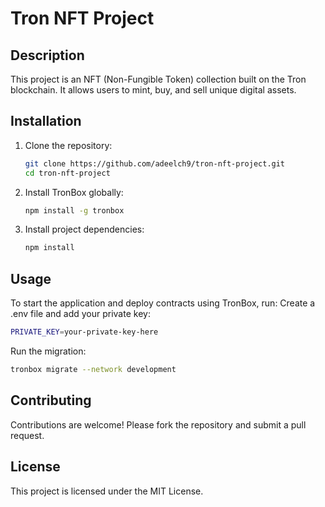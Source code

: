 # Tron NFT Project

## Description
This project is an NFT (Non-Fungible Token) collection built on the Tron blockchain. It allows users to mint, buy, and sell unique digital assets.

## Installation
1. Clone the repository:
   ```bash
   git clone https://github.com/adeelch9/tron-nft-project.git
   cd tron-nft-project
   ```
2. Install TronBox globally:
   ```bash
   npm install -g tronbox
   ```
3. Install project dependencies:
   ```bash
   npm install
   ```

## Usage
To start the application and deploy contracts using TronBox, run:
Create a .env file and add your private key:

```bash
PRIVATE_KEY=your-private-key-here
```

Run the migration:
```bash
tronbox migrate --network development
```

## Contributing
Contributions are welcome! Please fork the repository and submit a pull request.

## License
This project is licensed under the MIT License.
